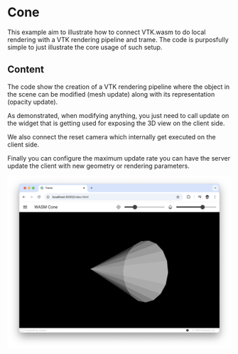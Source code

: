 # Cone

This example aim to illustrate how to connect VTK.wasm to do local rendering with a VTK rendering pipeline and trame.
The code is purposfully simple to just illustrate the core usage of such setup.

## Content

The code show the creation of a VTK rendering pipeline where the object in the scene can be modified (mesh update) along with its representation (opacity update). 

As demonstrated, when modifying anything, you just need to call update on the widget that is getting used for exposing the 3D view on the client side.

We also connect the reset camera which internally get executed on the client side. 

Finally you can configure the maximum update rate you can have the server update the client with new geometry or rendering parameters. 


![](cone.png)